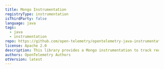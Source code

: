 ```yaml
---
title: Mongo Instrumentation
registryType: instrumentation
isThirdParty: false
language: java
tags:
  - java
  - instrumentation
repo: https://github.com/open-telemetry/opentelemetry-java-instrumentation/tree/master/instrumentation/mongo
license: Apache 2.0
description: This library provides a Mongo instrumentation to track requests through OpenTelemetry.
authors: OpenTelemetry Authors
otVersion: latest
---
```

